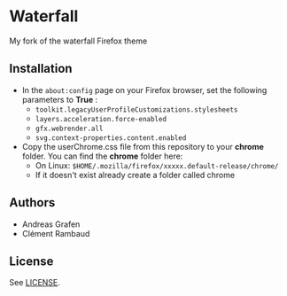 # Waterfall

My fork of the waterfall Firefox theme

## Installation

- In the `about:config` page on your Firefox browser, set the following parameters to **True** :
  - `toolkit.legacyUserProfileCustomizations.stylesheets`
  - `layers.acceleration.force-enabled`
  - `gfx.webrender.all`
  - `svg.context-properties.content.enabled`
- Copy the userChrome.css file from this repository to your **chrome** folder. You can find the **chrome** folder here:
  - On Linux: `$HOME/.mozilla/firefox/xxxxx.default-release/chrome/`
  - If it doesn't exist already create a folder called chrome

## Authors

- Andreas Grafen
- Clément Rambaud

## License

See [LICENSE](LICENSE).
